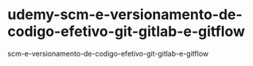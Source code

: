 # udemy-scm-e-versionamento-de-codigo-efetivo-git-gitlab-e-gitflow
scm-e-versionamento-de-codigo-efetivo-git-gitlab-e-gitflow
